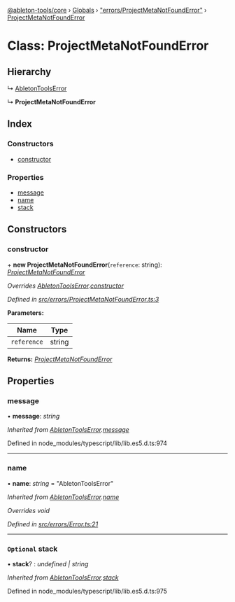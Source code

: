 [@ableton-tools/core](../README.md) › [Globals](../globals.md) › ["errors/ProjectMetaNotFoundError"](../modules/_errors_projectmetanotfounderror_.md) › [ProjectMetaNotFoundError](_errors_projectmetanotfounderror_.projectmetanotfounderror.md)

# Class: ProjectMetaNotFoundError

## Hierarchy

  ↳ [AbletonToolsError](_errors_error_.abletontoolserror.md)

  ↳ **ProjectMetaNotFoundError**

## Index

### Constructors

* [constructor](_errors_projectmetanotfounderror_.projectmetanotfounderror.md#constructor)

### Properties

* [message](_errors_projectmetanotfounderror_.projectmetanotfounderror.md#message)
* [name](_errors_projectmetanotfounderror_.projectmetanotfounderror.md#name)
* [stack](_errors_projectmetanotfounderror_.projectmetanotfounderror.md#optional-stack)

## Constructors

###  constructor

\+ **new ProjectMetaNotFoundError**(`reference`: string): *[ProjectMetaNotFoundError](_errors_projectmetanotfounderror_.projectmetanotfounderror.md)*

*Overrides [AbletonToolsError](_errors_error_.abletontoolserror.md).[constructor](_errors_error_.abletontoolserror.md#constructor)*

*Defined in [src/errors/ProjectMetaNotFoundError.ts:3](https://github.com/janbiasi/ableton-tools/blob/d96cf3a/packages/core/src/errors/ProjectMetaNotFoundError.ts#L3)*

**Parameters:**

Name | Type |
------ | ------ |
`reference` | string |

**Returns:** *[ProjectMetaNotFoundError](_errors_projectmetanotfounderror_.projectmetanotfounderror.md)*

## Properties

###  message

• **message**: *string*

*Inherited from [AbletonToolsError](_errors_error_.abletontoolserror.md).[message](_errors_error_.abletontoolserror.md#message)*

Defined in node_modules/typescript/lib/lib.es5.d.ts:974

___

###  name

• **name**: *string* = "AbletonToolsError"

*Inherited from [AbletonToolsError](_errors_error_.abletontoolserror.md).[name](_errors_error_.abletontoolserror.md#name)*

*Overrides void*

*Defined in [src/errors/Error.ts:21](https://github.com/janbiasi/ableton-tools/blob/d96cf3a/packages/core/src/errors/Error.ts#L21)*

___

### `Optional` stack

• **stack**? : *undefined | string*

*Inherited from [AbletonToolsError](_errors_error_.abletontoolserror.md).[stack](_errors_error_.abletontoolserror.md#optional-stack)*

Defined in node_modules/typescript/lib/lib.es5.d.ts:975
